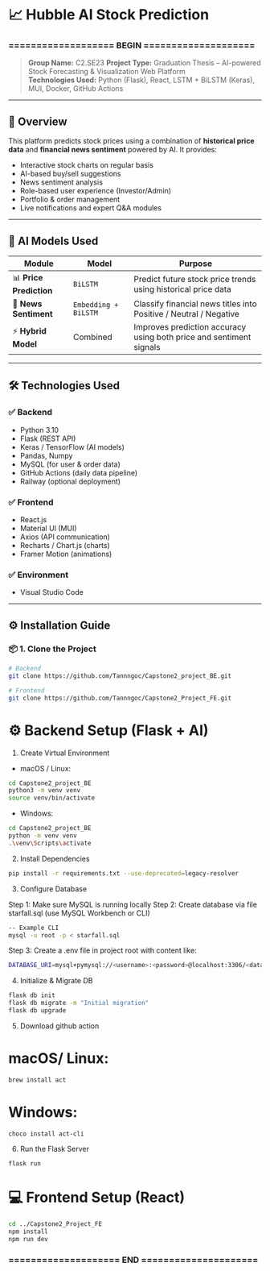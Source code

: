 # 📈 Hubble AI Stock Prediction

### =================== BEGIN ====================

> **Group Name:** C2.SE23
> **Project Type:** Graduation Thesis – AI-powered Stock Forecasting & Visualization Web Platform  
> **Technologies Used:** Python (Flask), React, LSTM + BiLSTM (Keras), MUI, Docker, GitHub Actions

---

## 📌 Overview

This platform predicts stock prices using a combination of **historical price data** and **financial news sentiment** powered by AI. It provides:

- Interactive stock charts on regular basis
- AI-based buy/sell suggestions
- News sentiment analysis
- Role-based user experience (Investor/Admin)
- Portfolio & order management
- Live notifications and expert Q&A modules

---

## 🧠 AI Models Used

| Module | Model | Purpose |
|--------|-------|---------|
| 📊 **Price Prediction** | `BiLSTM` | Predict future stock price trends using historical price data |
| 📰 **News Sentiment** | `Embedding + BiLSTM` | Classify financial news titles into Positive / Neutral / Negative |
| ⚡ **Hybrid Model** | Combined | Improves prediction accuracy using both price and sentiment signals |

---

## 🛠️ Technologies Used

### ✅ Backend
- Python 3.10
- Flask (REST API)
- Keras / TensorFlow (AI models)
- Pandas, Numpy
- MySQL (for user & order data)
- GitHub Actions (daily data pipeline)
- Railway (optional deployment)

### ✅ Frontend
- React.js
- Material UI (MUI)
- Axios (API communication)
- Recharts / Chart.js (charts)
- Framer Motion (animations)

### ✅ Environment
- Visual Studio Code

---

## ⚙️ Installation Guide

### 📦 1. Clone the Project

```bash
# Backend
git clone https://github.com/Tannngoc/Capstone2_project_BE.git

# Frontend
git clone https://github.com/Tannngoc/Capstone2_Project_FE.git
```

# ⚙️ Backend Setup (Flask + AI)
1. Create Virtual Environment
- macOS / Linux:
```bash
cd Capstone2_project_BE
python3 -m venv venv
source venv/bin/activate
```

- Windows:
```bash
cd Capstone2_project_BE
python -m venv venv
.\venv\Scripts\activate
```

2. Install Dependencies
```bash
pip install -r requirements.txt --use-deprecated=legacy-resolver
```

3. Configure Database

Step 1: Make sure MySQL is running locally
Step 2: Create database via file starfall.sql (use MySQL Workbench or CLI)
```bash
-- Example CLI
mysql -u root -p < starfall.sql
```
Step 3: Create a .env file in project root with content like:
```bash
DATABASE_URI=mysql+pymysql://<username>:<password>@localhost:3306/<database_name>
```

4. Initialize & Migrate DB
```bash
flask db init
flask db migrate -m "Initial migration"
flask db upgrade
```

5. Download github action
# macOS/ Linux:
```bash
brew install act
```
# Windows:
```shell
choco install act-cli
```


6. Run the Flask Server
```bash
flask run
```

# 💻 Frontend Setup (React)
```bash
cd ../Capstone2_Project_FE
npm install
npm run dev
```

### ==================== END =====================
